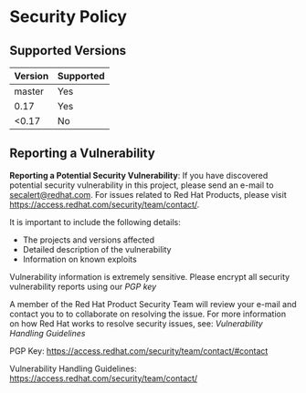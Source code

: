 # Security Policy

## Supported Versions

| Version | Supported          |
| ------- | ------------------ |
| master  | Yes                |
| 0.17    | Yes                |
| <0.17   | No                 |

## Reporting a Vulnerability

**Reporting a Potential Security Vulnerability**: If you have discovered
potential security vulnerability in this project, please send an e-mail to
secalert@redhat.com. For issues related to Red Hat Products, please visit
https://access.redhat.com/security/team/contact/.

It is important to include the following details:
  - The projects and versions affected
  - Detailed description of the vulnerability
  - Information on known exploits

Vulnerability information is extremely sensitive. Please encrypt all security
vulnerability reports using our *PGP key*

A member of the Red Hat Product Security Team will review your e-mail and
contact you to to collaborate on resolving the issue. For more information on
how Red Hat works to resolve security issues, see: *Vulnerability Handling
Guidelines*

PGP Key: https://access.redhat.com/security/team/contact/#contact

Vulnerability Handling Guidelines: https://access.redhat.com/security/team/contact/
